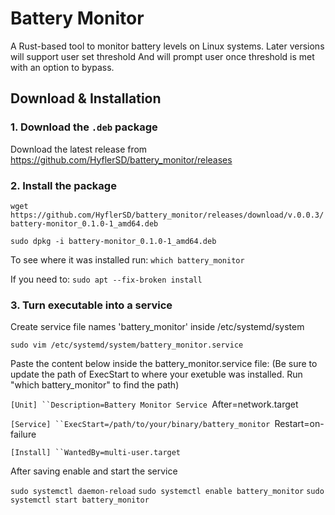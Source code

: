 # Battery Monitor

A Rust-based tool to monitor battery levels on Linux systems. Later versions will support user set threshold
And will prompt user once threshold is met with an option to bypass.

## Download & Installation

### 1. Download the `.deb` package
Download the latest release from https://github.com/HyflerSD/battery_monitor/releases

### 2. Install the package
`wget https://github.com/HyflerSD/battery_monitor/releases/download/v.0.0.3/battery-monitor_0.1.0-1_amd64.deb`

`sudo dpkg -i battery-monitor_0.1.0-1_amd64.deb`

To see where it was installed run:
`which battery_monitor`

If you need to:
`sudo apt --fix-broken install`

### 3. Turn executable into a service
Create service file names 'battery_monitor' inside /etc/systemd/system

`sudo vim /etc/systemd/system/battery_monitor.service`

Paste the content below inside the battery_monitor.service file:
(Be sure to update the path of ExecStart to where your exetuble was installed. Run "which battery_monitor" to find the path)

`[Unit]
``Description=Battery Monitor Service
`After=network.target

`[Service]
``ExecStart=/path/to/your/binary/battery_monitor
`Restart=on-failure

`[Install]
``WantedBy=multi-user.target`

After saving enable and start the service

`sudo systemctl daemon-reload`
`sudo systemctl enable battery_monitor`
`sudo systemctl start battery_monitor`
